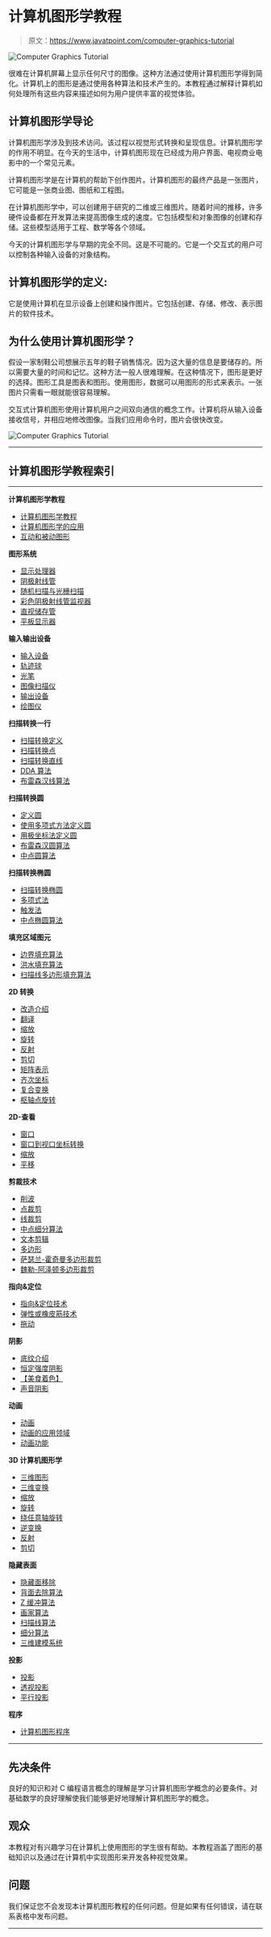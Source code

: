 # 计算机图形学教程

> 原文：<https://www.javatpoint.com/computer-graphics-tutorial>

![Computer Graphics Tutorial](img/fe5e43824cb2ffc188d6f0243b9d6716.png)

很难在计算机屏幕上显示任何尺寸的图像。这种方法通过使用计算机图形学得到简化。计算机上的图形是通过使用各种算法和技术产生的。本教程通过解释计算机如何处理所有这些内容来描述如何为用户提供丰富的视觉体验。

## 计算机图形学导论

计算机图形学涉及到技术访问。该过程以视觉形式转换和呈现信息。计算机图形学的作用不明显。在今天的生活中，计算机图形现在已经成为用户界面、电视商业电影中的一个常见元素。

计算机图形学是在计算机的帮助下创作图片。计算机图形的最终产品是一张图片，它可能是一张商业图、图纸和工程图。

在计算机图形学中，可以创建用于研究的二维或三维图片。随着时间的推移，许多硬件设备都在开发算法来提高图像生成的速度。它包括模型和对象图像的创建和存储。这些模型适用于工程、数学等各个领域。

今天的计算机图形学与早期的完全不同。这是不可能的。它是一个交互式的用户可以控制各种输入设备的对象结构。

## 计算机图形学的定义:

它是使用计算机在显示设备上创建和操作图片。它包括创建、存储、修改、表示图片的软件技术。

## 为什么使用计算机图形学？

假设一家制鞋公司想展示五年的鞋子销售情况。因为这大量的信息是要储存的。所以需要大量的时间和记忆。这种方法一般人很难理解。在这种情况下，图形是更好的选择。图形工具是图表和图形。使用图形，数据可以用图形的形式来表示。一张图片只需看一眼就能很容易理解。

交互式计算机图形使用计算机用户之间双向通信的概念工作。计算机将从输入设备接收信号，并相应地修改图像。当我们应用命令时，图片会很快改变。

![Computer Graphics Tutorial](img/6a47d9393d4fcf0464747bdc92967665.png)

* * *

## 计算机图形学教程索引

* * *

**计算机图形学教程**

*   [计算机图形学教程](computer-graphics-tutorial)
*   [计算机图形学的应用](application-of-computer-graphics)
*   [互动和被动图形](interactive-and-passive-graphics)

**图形系统**

*   [显示处理器](computer-graphics-display-processor)
*   [阴极射线管](computer-graphics-cathode-ray-tube)
*   [随机扫描与光栅扫描](difference-between-random-scan-and-raster-scan-display)
*   [彩色阴极射线管监视器](computer-graphics-color-crt-monitors)
*   [直视储存管](computer-graphics-direct-view-storage-tubes)
*   [平板显示器](computer-graphics-flat-panel-display)

**输入输出设备**

*   [输入设备](computer-graphics-input-devices)
*   [轨迹球](computer-graphics-trackball)
*   [光笔](computer-graphics-light-pen)
*   [图像扫描仪](computer-graphics-image-scanner)
*   [输出设备](computer-graphics-output-devices)
*   [绘图仪](computer-graphics-plotters)

**扫描转换一行**

*   [扫描转换定义](computer-graphics-scan-conversion-definition)
*   [扫描转换点](computer-graphics-scan-converting-a-point)
*   [扫描转换直线](computer-graphics-scan-converting-a-straight-line)
*   [DDA 算法](computer-graphics-dda-algorithm)
*   [布雷森汉线算法](computer-graphics-bresenhams-line-algorithm)

**扫描转换圆**

*   [定义圆](computer-graphics-defining-a-circle)
*   [使用多项式方法定义圆](defining-a-circle-using-polynomial-method)
*   [用极坐标法定义圆](defining-a-circle-using-polar-coordinates)
*   [布雷森汉圆算法](computer-graphics-bresenhams-circle-algorithm)
*   [中点圆算法](computer-graphics-midpoint-circle-algorithm)

**扫描转换椭圆**

*   [扫描转换椭圆](computer-graphics-scan-converting-a-ellipse)
*   [多项式法](computer-graphics-polynomial-method)
*   [触发法](computer-graphics-trignometric-method)
*   [中点椭圆算法](computer-graphics-midpoint-ellipse-algorithm)

**填充区域图元**

*   [边界填充算法](computer-graphics-boundary-filled-algorithm)
*   [洪水填充算法](computer-graphics-flood-fill-algorithm)
*   [扫描线多边形填充算法](computer-graphics-scan-line-polygon-fill-algorithm)

**2D 转换**

*   [改造介绍](computer-graphics-introduction-of-transformations)
*   [翻译](computer-graphics-translation)
*   [缩放](computer-graphics-scaling)
*   [旋转](computer-graphics-rotation)
*   [反射](computer-graphics-reflection)
*   [剪切](computer-graphics-shearing)
*   [矩阵表示](matrix-representation-of-2d-transformation)
*   [齐次坐标](computer-graphics-homogeneous-coordinates)
*   [复合变换](computer-graphics-composite-transformation)
*   [枢轴点旋转](general-pivot-point-rotation-or-rotation-about-fixed-point)

**2D-查看**

*   [窗口](computer-graphics-window)
*   [窗口到视口坐标转换](computer-graphics-window-to-viewport-co-ordinate-transformation)
*   [缩放](computer-graphics-zooming)
*   [平移](computer-graphics-panning)

**剪裁技术**

*   [削波](computer-graphics-clipping)
*   [点裁剪](computer-graphics-point-clipping)
*   [线裁剪](computer-graphics-line-clipping)
*   [中点细分算法](mid-point-subdivision-line-clipping-algorithm)
*   [文本剪辑](computer-graphics-text-clipping)
*   [多边形](computer-graphics-polygon)
*   [萨瑟兰-霍奇曼多边形裁剪](sutherland-hodgeman-polygon-clipping)
*   [魏勒-阿泽顿多边形裁剪](weiler-atherton-polygon-clipping)

**指向&定位**

*   [指向&定位技术](computer-graphics-pointing-and-positioning-techniques)
*   [弹性或橡皮筋技术](computer-graphics-elastic-or-rubber-band-techniques)
*   [拖动](computer-graphics-dragging)

**阴影**

*   [底纹介绍](computer-graphics-introduction-of-shading)
*   [恒定强度阴影](computer-graphics-constant-intensity-shading)
*   [【美食着色】](computer-graphics-gouraud-shading)
*   [声音阴影](computer-graphics-phong-shading)

**动画**

*   [动画](computer-graphics-animation)
*   [动画的应用领域](computer-graphics-application-areas-of-animation)
*   [动画功能](computer-graphics-animation-functions)

**3D 计算机图形学**

*   [三维图形](computer-graphics-3d-graphics)
*   [三维变换](computer-graphics-3d-transformations)
*   [缩放](computer-graphics-3d-scaling)
*   [旋转](computer-graphics-3d-rotation)
*   [绕任意轴旋转](computer-graphics-3d-rotation-about-arbitrary-axis)
*   [逆变换](computer-graphics-3d-inverse-transformations)
*   [反射](computer-graphics-3d-reflection)
*   [剪切](computer-graphics-3d-shearing)

**隐藏表面**

*   [隐藏面移除](computer-graphics-hidden-surface-removal)
*   [背面去除算法](computer-graphics-back-face-removal-algorithm)
*   [Z 缓冲算法](computer-graphics-z-buffer-algorithm)
*   [画家算法](computer-graphics-painter-algorithm)
*   [扫描线算法](computer-graphics-scan-line-algorithm)
*   [细分算法](computer-graphics-area-subdivision-algorithm)
*   [三维建模系统](computer-graphics-3d-modelling-system)

**投影**

*   [投影](computer-graphics-projection)
*   [透视投影](computer-graphics-perspective-projection)
*   [平行投影](computer-graphics-parallel-projection)

**程序**

*   [计算机图形程序](computer-graphics-programs)

* * *

## 先决条件

良好的知识和对 C 编程语言概念的理解是学习计算机图形学概念的必要条件。对基础数学的良好理解使我们能够更好地理解计算机图形学的概念。

## 观众

本教程对有兴趣学习在计算机上使用图形的学生很有帮助。本教程涵盖了图形的基础知识以及通过在计算机中实现图形来开发各种视觉效果。

## 问题

我们保证您不会发现本计算机图形教程的任何问题。但是如果有任何错误，请在联系表格中发布问题。

* * *